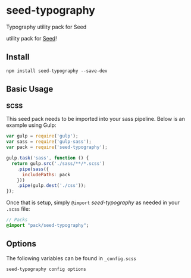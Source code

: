 # seed-typography
Typography utility pack for Seed

utility pack for [Seed](https://github.com/helpscout/seed)!

## Install
```
npm install seed-typography --save-dev
```


## Basic Usage

### SCSS
This seed pack needs to be imported into your sass pipeline. Below is an example using Gulp:


```javascript
var gulp = require('gulp');
var sass = require('gulp-sass');
var pack = require('seed-typography');

gulp.task('sass', function () {
  return gulp.src('./sass/**/*.scss')
    .pipe(sass({
      includePaths: pack
    }))
    .pipe(gulp.dest('./css'));
});
```

Once that is setup, simply `@import` *seed-typography* as needed in your `.scss` file:

```sass
// Packs
@import "pack/seed-typography";
```

## Options

The following variables can be found in `_config.scss`

```sass
seed-typography config options
```



